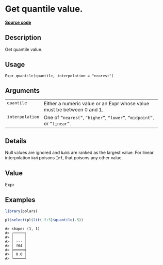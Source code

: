 

# Get quantile value.

[**Source code**](https://github.com/pola-rs/r-polars/tree/main/R/expr__expr.R#L2025)

## Description

Get quantile value.

## Usage

<pre><code class='language-R'>Expr_quantile(quantile, interpolation = "nearest")
</code></pre>

## Arguments

<table>
<tr>
<td style="white-space: nowrap; font-family: monospace; vertical-align: top">
<code id="Expr_quantile_:_quantile">quantile</code>
</td>
<td>
Either a numeric value or an Expr whose value must be between 0 and 1.
</td>
</tr>
<tr>
<td style="white-space: nowrap; font-family: monospace; vertical-align: top">
<code id="Expr_quantile_:_interpolation">interpolation</code>
</td>
<td>
One of <code>“nearest”</code>, <code>“higher”</code>,
<code>“lower”</code>, <code>“midpoint”</code>, or <code>“linear”</code>.
</td>
</tr>
</table>

## Details

Null values are ignored and <code>NaN</code>s are ranked as the largest
value. For linear interpolation <code>NaN</code> poisons
<code>Inf</code>, that poisons any other value.

## Value

Expr

## Examples

``` r
library(polars)

pl$select(pl$lit(-5:5)$quantile(.5))
```

    #> shape: (1, 1)
    #> ┌─────┐
    #> │     │
    #> │ --- │
    #> │ f64 │
    #> ╞═════╡
    #> │ 0.0 │
    #> └─────┘
